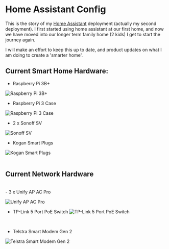 # Home Assistant Config

This is the story of my [Home Assistant](https://www.hass.io) deployment (actually my second deployment).  I first started using home assistant at our first home, and now we have moved into our longer term family home (2 kids) I get to start the journey again.

I will make an effort to keep this up to date, and product updates on what I am doing to create a 'smarter home'.


## Current Smart Home Hardware:
- Raspberry Pi 3B+

![Raspberry Pi 3B+](https://www.raspberrypi.org/homepage-9df4b/static/eef5d5d91acb34be0d7443b02cece1d1/ae23f/8c67a3e02f41441dae98f8b91c792c1e1b4afef1_770a5842.jpg)
<br>
- Raspberry Pi 3 Case

![Raspberry Pi 3 Case](https://cdn.shopify.com/s/files/1/0053/4721/3361/products/ET-RPI-3-CASE_1800x1800.png?v=1569890459)
<br>
- 2 x Sonoff SV

![Sonoff SV](https://www.itead.cc/wiki/images/thumb/8/8c/Sonoff_SV_%286%29.JPG/600px-Sonoff_SV_%286%29.JPG)
<br>
- Kogan Smart Plugs

![Kogan Smart Plugs](https://assets.kogan.com/files/product/KASPEMHA/KASPEMHA_2.jpg?auto=webp&canvas=753%2C502&fit=bounds&height=502&quality=75&width=753)
<br>
<br>

## Current Network Hardware
<br>
- 3 x Unify AP AC Pro

![Unify AP AC Pro](https://cdn.shopify.com/s/files/1/1439/1668/products/UAP-AC-PRO_Front_grande.png?v=1582627122)
<br>

- TP-Link 5 Port PoE Switch
![TP-Link 5 Port PoE Switch](https://images-na.ssl-images-amazon.com/images/I/51rHzRkdVvL._AC_SL1001_.jpg)
<br>

- Telstra Smart Modem Gen 2

![Telstra Smart Modem Gen 2](https://cdn.productreview.com.au/resize/listing-picture/f55e0f28-a8e3-44f3-8e8a-1a1220ec1c52?height=1000&withoutEnlargement=true&v=2)